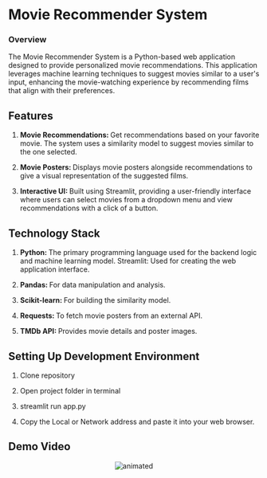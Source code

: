# Movie Recommender System
### Overview
The Movie Recommender System is a Python-based web application designed to provide personalized movie recommendations. This application leverages machine learning techniques to suggest movies similar to a user's input, enhancing the movie-watching experience by recommending films that align with their preferences.
<br/>

## Features

1. <b>Movie Recommendations: </b>Get recommendations based on your favorite movie. The system uses a similarity model to suggest movies similar to the one selected.

2. <b>Movie Posters: </b>Displays movie posters alongside recommendations to give a visual representation of the suggested films.

3. <b>Interactive UI: </b>Built using Streamlit, providing a user-friendly interface where users can select movies from a dropdown menu and view recommendations with a click of a button.


## Technology Stack

1. <b>Python: </b>The primary programming language used for the backend logic and machine learning model.
Streamlit: Used for creating the web application interface.

2. <b>Pandas: </b>For data manipulation and analysis.

3. <b>Scikit-learn: </b>For building the similarity model.

4. <b>Requests: </b>To fetch movie posters from an external API.

5. <b>TMDb API: </b>Provides movie details and poster images.


## Setting Up Development Environment

1. Clone repository
   
2. Open project folder in terminal

3. streamlit run app.py

4. Copy the Local or Network address and paste it into your web browser.


## Demo Video

<p align="center">
  <img src="https://github.com/Nithin-2812/Movie-Recommender-System/blob/main/MovieRecSys_demo.gif" alt="animated" />
</p>
